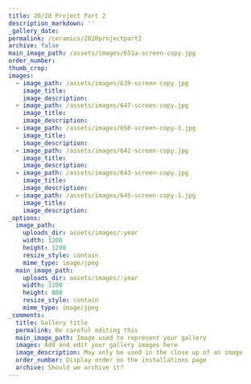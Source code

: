```yaml
---
title: 20/20 Project Part 2
description_markdown: ''
_gallery_date:
permalink: /ceramics/2020projectpart2
archive: false
main_image_path: /assets/images/651a-screen-copy.jpg
order_number:
thumb_crop:
images:
  - image_path: /assets/images/639-screen-copy.jpg
    image_title:
    image_description:
  - image_path: /assets/images/647-screen-copy.jpg
    image_title:
    image_description:
  - image_path: /assets/images/650-screen-copy-1.jpg
    image_title:
    image_description:
  - image_path: /assets/images/642-screen-copy.jpg
    image_title:
    image_description:
  - image_path: /assets/images/643-screen-copy.jpg
    image_title:
    image_description:
  - image_path: /assets/images/645-screen-copy-1.jpg
    image_title:
    image_description:
_options:
  image_path:
    uploads_dir: assets/images/:year
    width: 1200
    height: 1200
    resize_style: contain
    mime_type: image/jpeg
  main_image_path:
    uploads_dir: assets/images/:year
    width: 1200
    height: 800
    resize_style: contain
    mime_type: image/jpeg
_comments:
  title: Gallery title
  permalink: Be careful editing this
  main_image_path: Image used to represent your gallery
  images: Add and edit your gallery images here
  image_description: May only be used in the close up of an image
  order_number: Display order on the installations page
  archive: Should we archive it?
---
```

